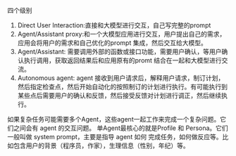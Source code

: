 四个级别
1. Direct User Interaction:直接和大模型进行交互，自己写完整的prompt
2. Agent/Assistant proxy:和一个大模型应用进行交互，用户提出自己的需求，应用会将用户的需求和自己优化的prompt 集成，然后交互给大模型。
3. Agent/Assistant: 需要调用外部的函数或接口功能，需要用户确认，等用户确认执行调用，获取返回结果后和应用原有的promt 结合在一起和大模型进行交流。
4. Autonomous agent: agent 接收到用户请求后，解释用户请求，制订计划，然后指定检查点，然后开始自动化的按照制订的计划进行执行。有可能执行到某些点后需要用户的确认和反馈，然后接受反馈对计划进行调正，然后继续执行。

如果复杂任务可能需要多个Agent，这些agent一起工作来完成一个复杂问题。它们之间会有 agent 的交互问题。
单Agent最核心的就是Profile 和 Persona。它们 一般叫做 system prompt，主要是指导 agent 如何 完成任务，如何做反应等。比如包含用户的背景（程序员，作家），生理信息（性别，年纪）等。
